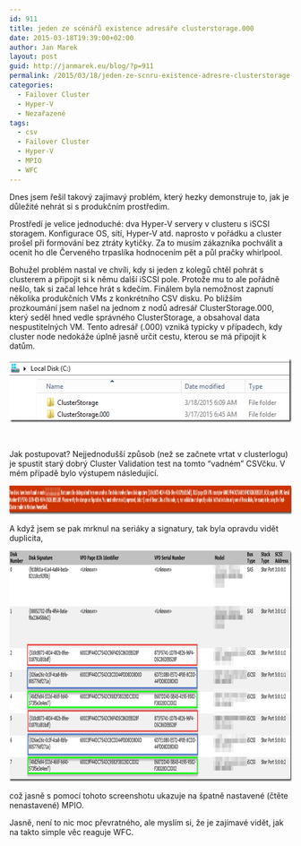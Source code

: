 ```yaml
---
id: 911
title: jeden ze scénářů existence adresáře clusterstorage.000
date: 2015-03-18T19:39:00+02:00
author: Jan Marek
layout: post
guid: http://janmarek.eu/blog/?p=911
permalink: /2015/03/18/jeden-ze-scnru-existence-adresre-clusterstorage-000/
categories:
  - Failover Cluster
  - Hyper-V
  - Nezařazené
tags:
  - csv
  - Failover Cluster
  - Hyper-V
  - MPIO
  - WFC
---
```

Dnes jsem řešil takový zajímavý problém, který hezky demonstruje to, jak je důležité nehrát si s produkčním prostředím. 

Prostředí je velice jednoduché: dva Hyper-V servery v clusteru s iSCSI storagem. Konfigurace OS, sítí, Hyper-V atd. naprosto v pořádku a cluster prošel při formování bez ztráty kytičky. Za to musím zákazníka pochválit a ocenit ho dle Červeného trpaslíka hodnocením pět a půl pračky whirlpool.

Bohužel problém nastal ve chvíli, kdy si jeden z kolegů chtěl pohrát s clusterem a připojit si k němu další iSCSI pole. Protože mu to ale pořádně nešlo, tak si začal lehce hrát s kdečím. Finálem byla nemožnost zapnutí několika produkčních VMs z konkrétního CSV disku. Po bližším prozkoumání jsem našel na jednom z nodů adresář ClusterStorage.000, který seděl hned vedle správného ClusterStorage, a obsahoval data nespustitelných VM. Tento adresář (.000) vzniká typicky v případech, kdy cluster node nedokáže úplně jasně určit cestu, kterou se má připojit k datům.

[<img title="image" style="border-top: 0px; border-right: 0px; background-image: none; border-bottom: 0px; padding-top: 0px; padding-left: 0px; border-left: 0px; display: inline; padding-right: 0px" border="0" alt="image" src="/wp-content/uploads/2015/03/image_thumb.png" width="531" height="114" />](/wp-content/uploads/2015/03/image.png)

&nbsp;

Jak postupovat? Nejjednodušší způsob (než se začnete vrtat v clusterlogu) je spustit starý dobrý Cluster Validation test na tomto “vadném” CSVčku. V mém případě bylo výstupem následující.

[<img title="image" style="border-top: 0px; border-right: 0px; background-image: none; border-bottom: 0px; padding-top: 0px; padding-left: 0px; border-left: 0px; display: inline; padding-right: 0px" border="0" alt="image" src="/wp-content/uploads/2015/03/image_thumb1.png" width="1851" height="51" />](/wp-content/uploads/2015/03/image1.png)

A když jsem se pak mrknul na seriáky a signatury, tak byla opravdu vidět duplicita,

[<img title="image" style="border-top: 0px; border-right: 0px; background-image: none; border-bottom: 0px; padding-top: 0px; padding-left: 0px; border-left: 0px; display: inline; padding-right: 0px" border="0" alt="image" src="/wp-content/uploads/2015/03/image_thumb2.png" width="1028" height="412" />](/wp-content/uploads/2015/03/image2.png)

což jasně s pomocí tohoto screenshotu ukazuje na špatně nastavené (čtěte nenastavené) MPIO.

Jasně, není to nic moc převratného, ale myslím si, že je zajímavé vidět, jak na takto simple věc reaguje WFC.
